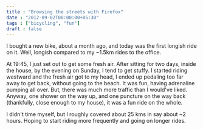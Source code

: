```yaml
---
title : "Browsing the streets with Firefox"
date : "2012-09-02T00:00:00+05:30"
tags : ["bicycling", "fun"]
draft : false
---
```


I bought a new bike, about a month ago, and today was the first
longish ride on it.  Well, longish compared to my ~1.5km rides to
the office.

At 19:45, I just set out to get some fresh air.  After sitting for
two days, inside the house, by the evening on Sunday, I tend to
get stuffy.  I started riding westward and the fresh air got to my
head, I ended up pedaling too far away to get back, without going
to the beach.  It was fun, having adrenaline pumping all over.
But, there was much more traffic than I would've liked.  Anyway,
one shower on the way up, and one puncture on the way back
(thankfully, close enough to my house), it was a fun ride on the
whole.

I didn't time myself, but I roughly covered about 25 kms in say
about ~2 hours.  Hoping to start riding more frequently and going
on longer rides.
